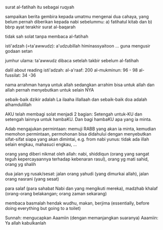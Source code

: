 surat al-fatihah itu sebagai ruqyah

sampaikan berita gembira kepada umatmu mengenai dua cahaya,
yang belum pernah diberikan kepada nabi sebelummu:
a) fatihatul kitab dan
b) bbrp ayat terakhir surat al-baqarah

tidak sah solat tanpa membaca al-fatihah

isti'adzah (=ta'awwudz): a'udzubillah himinassyaitoon ...
guna mengusir godaan setan

jumhur ulama:
ta'awwudz dibaca setelah takbir sebelum al-fatihah

dalil about reading isti'adzah:
al-a'raaf: 200
al-mukminun: 96 - 98
al-fussilat: 34 -36

nama arrahman hanya untuk allah
sedangkan arrahim bisa untuk allah dan allah pernah menyebutkan untuk selain NYA

sebaik-baik dzikir adalah La ilaaha illallaah
dan sebaik-baik doa adalah alhamdulillah

AKU telah membagi solat menjadi 2 bagian:
Setengah untuk-KU dan setengah lainnya untuk hambaKU.
Dan bagi hambaKU apa yang ia minta.

Adab mengajukan permintaan:
memuji RABB yang akan ia minta,
kemudian memohon permintaan,
permohonan bisa didahului dengan menyebutkan sifat-sifat siapa yang akan dimintai,
e.g. from nabi yunus: tidak ada illah selain engkau, mahasuci engkau, ...

orang yang diberi nikmat oleh allah:
nabi,
shiddiqun (orang yang sangat teguh kepercayaannya terhadap kebenaran rasul),
orang yg mati sahid,
orang yg shalih

dua jalan yg rusak/sesat:
jalan orang yahudi (yang dimurkai allah),
jalan orang nasrani (yang sesat)

para salaf (para sahabat Nabi dan yang mengikuti mereka),
madzhab khalaf (orang-orang belakangan; orang zaman sekarang)

membaca basmalah
hendak wudhu, makan, berjima
(essentially, before doing everything but going to a toilet)

Sunnah: mengucapkan Aaamiin (dengan memanjangkan suaranya)
Aaamiin: Ya allah kabulkanlah

